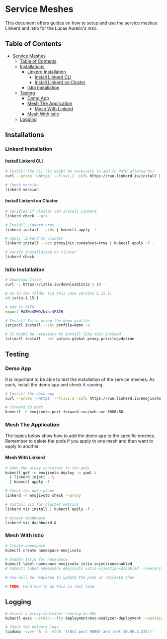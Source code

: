 # Service Meshes

This document offers guides on how to setup and use the service meshes Linkerd and Istio for the Lucas Aurelio's msc.

## Table of Contents

- [Service Meshes](#service-meshes)
  - [Table of Contents](#table-of-contents)
  - [Installations](#installations)
    - [Linkerd Installation](#linkerd-installation)
      - [Install Linkerd CLI](#install-linkerd-cli)
      - [Install Linkerd on Cluster](#install-linkerd-on-cluster)
    - [Istio Installation](#istio-installation)
  - [Testing](#testing)
    - [Demo App](#demo-app)
    - [Mesh The Application](#mesh-the-application)
      - [Mesh With Linkerd](#mesh-with-linkerd)
    - [Mesh With Istio](#mesh-with-istio)
  - [Logging](#logging)

## Installations

### Linkerd Installation

#### Install Linkerd CLI

```bash
# Install the CLI (It might be necessary to add to PATH afterwards)
curl --proto '=https' --tlsv1.2 -sSfL https://run.linkerd.io/install | sh

# Check version
linkerd version
```

#### Install Linkerd on Cluster

```bash
# Verifies if cluster can install Linkerd
linkerd check --pre

# Install Linkerd crds
linkerd install --crds | kubectl apply -f -

# Apply linkerd to cluster
linkerd install --set proxyInit.runAsRoot=true | kubectl apply -f -

# Verify installation on cluster
linkerd check
```

### Istio Installation

```bash
# Download Istio
curl -L https://istio.io/downloadIstio | sh -

# Go to the folder (in this case version 1.15.1)
cd istio-1.15.1

# Add to PATH
export PATH=$PWD/bin:$PATH

# Install Istio using the demo profile
istioctl install --set profile=demo -y

# It might be necessary to install like this instead
istioctl install --set values.global.proxy.privileged=true
```

## Testing

### Demo App

It is important to be able to test the installation of the service meshes. As such, install the demo app and check it running.

```bash
# Install the demo app
curl --proto '=https' --tlsv1.2 -sSfL https://run.linkerd.io/emojivoto.yml | kubectl apply -f -

# Forward to port
kubectl -n emojivoto port-forward svc/web-svc 8080:80
```

### Mesh The Application

The topics below show how to add the demo app to the specific meshes. Remember to delete the pods if you apply to one mesh and then want to apply to another.

#### Mesh With Linkerd

```bash
# Adds the proxy container to the pods
kubectl get -n emojivoto deploy -o yaml \
  | linkerd inject - \
  | kubectl apply -f -

# Check the data plane
linkerd -n emojivoto check --proxy

# Install viz for cluster metrics
linkerd viz install | kubectl apply -f -

# Access dashboard
linkerd viz dashboard &
```

### Mesh With Istio

```bash
# Create namespace
kubectl create namespace emojivoto

# Enable Istio for namespace 
kubectl label namespace emojivoto istio-injection=enabled
# kubectl label namespace emojivoto istio-injection=disabled --overwrite To disable

# You will be required to update the pods or recreate them

# TODO: Find how to do this in real time
```

## Logging

```bash
# Access a proxy container running on K8s
kubectl exec --stdin --tty deployment/msc-analyzer-deployment --container istio-proxy -n mastership -- /bin/bash

# Check the network logs
tcpdump -vvvv -A -i -eth0 '((dst port 9080) and (net 10.56.3.235))'
```

